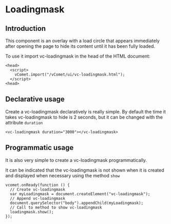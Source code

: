 # Loadingmask

## Introduction
This component is an overlay with a load circle that appears immediately after opening the page to hide its content until it has been fully loaded.

To use it import vc-loadingmask in the head of the HTML document:
``` [html]
<head>
  <script>
    vComet.import("/vComet/ui/vc-loadingmask.html");
  </script>
<head>
```

## Declarative usage
Create a vc-loadingmask declaratively is really simple. By default the time it takes vc-loadingmask to hide is 2 seconds, but it can be changed with the attribute `duration`
``` [html]
<vc-loadingmask duration="3000"></vc-loadingmask>
```

## Programmatic usage
It is also very simple to create a vc-loadingmask programmatically. 

It can be indicated that the vc-loadingmask is not shown when it is created and displayed when necessary using the method `show`
``` [javascript]
vcomet.onReady(function () {
  // Create vc-loadingmask
  var myLoadingmask = document.createElement("vc-loadingmask");
  // Append vc-loadingmask
  document.querySelector("body").appendChild(myLoadingmask);
  // Call to method to show vc-loadingmask
  loadingmask.show();
});
```
